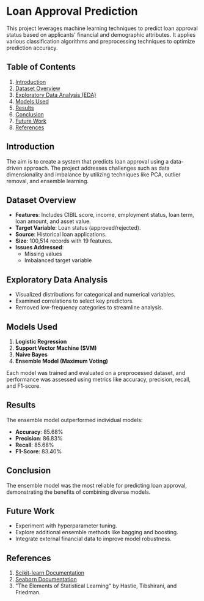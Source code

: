 # Loan Approval Prediction

This project leverages machine learning techniques to predict loan approval status based on applicants' financial and demographic attributes. It applies various classification algorithms and preprocessing techniques to optimize prediction accuracy.

## Table of Contents
1. [Introduction](#introduction)
2. [Dataset Overview](#dataset-overview)
3. [Exploratory Data Analysis (EDA)](#exploratory-data-analysis)
4. [Models Used](#models-used)
5. [Results](#results)
6. [Conclusion](#conclusion)
7. [Future Work](#future-work)
8. [References](#references)

## Introduction
The aim is to create a system that predicts loan approval using a data-driven approach. The project addresses challenges such as data dimensionality and imbalance by utilizing techniques like PCA, outlier removal, and ensemble learning.

## Dataset Overview
- **Features**: Includes CIBIL score, income, employment status, loan term, loan amount, and asset value.
- **Target Variable**: Loan status (approved/rejected).
- **Source**: Historical loan applications.
- **Size**: 100,514 records with 19 features.
- **Issues Addressed**:
  - Missing values
  - Imbalanced target variable

## Exploratory Data Analysis
- Visualized distributions for categorical and numerical variables.
- Examined correlations to select key predictors.
- Removed low-frequency categories to streamline analysis.

## Models Used
1. **Logistic Regression**
2. **Support Vector Machine (SVM)**
3. **Naive Bayes**
4. **Ensemble Model (Maximum Voting)**

Each model was trained and evaluated on a preprocessed dataset, and performance was assessed using metrics like accuracy, precision, recall, and F1-score.

## Results
The ensemble model outperformed individual models:
- **Accuracy**: 85.68%
- **Precision**: 86.83%
- **Recall**: 85.68%
- **F1-Score**: 83.40%

## Conclusion
The ensemble model was the most reliable for predicting loan approval, demonstrating the benefits of combining diverse models.

## Future Work
- Experiment with hyperparameter tuning.
- Explore additional ensemble methods like bagging and boosting.
- Integrate external financial data to improve model robustness.

## References
1. [Scikit-learn Documentation](https://scikit-learn.org/)
2. [Seaborn Documentation](https://seaborn.pydata.org/)
3. "The Elements of Statistical Learning" by Hastie, Tibshirani, and Friedman.
